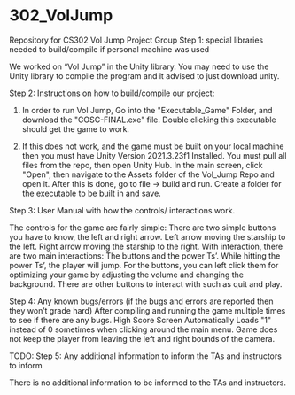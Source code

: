# 302_VolJump
Repository for CS302 Vol Jump Project Group
Step 1: special libraries needed to build/compile if personal machine was used 

We worked on “Vol Jump” in the Unity library. You may need to use the Unity library to compile the program and it advised to just download unity.


Step 2: Instructions on how to build/compile our project:

1) In order to run Vol Jump,
 Go into the "Executable_Game" Folder, and download the 
"COSC-FINAL.exe" file. Double clicking this executable should get the game to work. 

2) If this does not work, and the game must be built on your local machine then you must have 
   Unity Version 2021.3.23f1 Installed. You must pull all files from the repo, then open Unity Hub.
   In the main screen, click "Open", then navigate to the Assets folder of the Vol_Jump Repo and open it.
   After this is done, go to file -> build and run. Create a folder for the executable to be built in and save.
   
Step 3: User Manual with how the controls/ interactions work.

The controls for the game are fairly simple:
  There are two simple buttons you have to know, the left and right arrow. 
  Left arrow moving the starship to the left. 
  Right arrow moving the starship to the right. 
  With interaction, there are two main interactions: The buttons and the power Ts’. While hitting the power Ts’, the player will jump. 
  For the buttons, you can left click them for optimizing your game by adjusting the volume and changing the background. 
  There are other buttons to interact with such as quit and play.

Step 4: Any known bugs/errors (if the bugs and errors are reported then they won’t grade hard)
  After compiling and running the game multiple times to see if there are any bugs. 
  High Score Screen Automatically Loads "1" instead of 0 sometimes when clicking around the main menu.
  Game does not keep the player from leaving the left and right bounds of the camera.
 

TODO: Step 5: Any additional information to inform the TAs and instructors to inform 

There is no additional information to be informed to the TAs and instructors.
